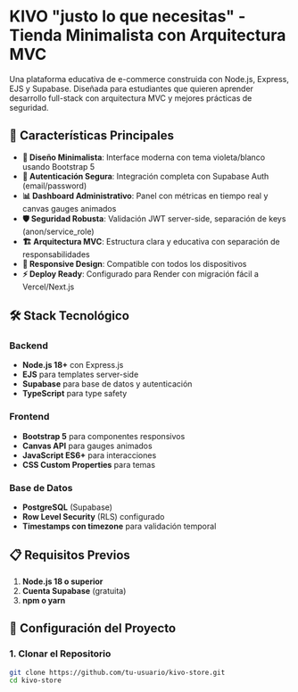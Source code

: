 # KIVO "justo lo que necesitas" - Tienda Minimalista con Arquitectura MVC

Una plataforma educativa de e-commerce construida con Node.js, Express, EJS y Supabase. Diseñada para estudiantes que quieren aprender desarrollo full-stack con arquitectura MVC y mejores prácticas de seguridad.

## 🚀 Características Principales

- **🎨 Diseño Minimalista**: Interface moderna con tema violeta/blanco usando Bootstrap 5
- **🔐 Autenticación Segura**: Integración completa con Supabase Auth (email/password)
- **📊 Dashboard Administrativo**: Panel con métricas en tiempo real y canvas gauges animados
- **🛡️ Seguridad Robusta**: Validación JWT server-side, separación de keys (anon/service_role)
- **🏗️ Arquitectura MVC**: Estructura clara y educativa con separación de responsabilidades
- **📱 Responsive Design**: Compatible con todos los dispositivos
- **⚡ Deploy Ready**: Configurado para Render con migración fácil a Vercel/Next.js

## 🛠️ Stack Tecnológico

### Backend
- **Node.js 18+** con Express.js
- **EJS** para templates server-side
- **Supabase** para base de datos y autenticación
- **TypeScript** para type safety

### Frontend
- **Bootstrap 5** para componentes responsivos
- **Canvas API** para gauges animados
- **JavaScript ES6+** para interacciones
- **CSS Custom Properties** para temas

### Base de Datos
- **PostgreSQL** (Supabase)
- **Row Level Security** (RLS) configurado
- **Timestamps con timezone** para validación temporal

## 📋 Requisitos Previos

1. **Node.js 18 o superior**
2. **Cuenta Supabase** (gratuita)
3. **npm o yarn**

## 🔧 Configuración del Proyecto

### 1. Clonar el Repositorio

```bash
git clone https://github.com/tu-usuario/kivo-store.git
cd kivo-store
